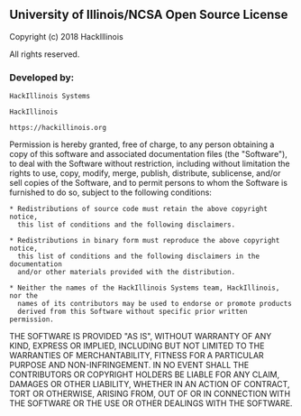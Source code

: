 ## University of Illinois/NCSA Open Source License

Copyright (c) 2018 HackIllinois

All rights reserved.

### Developed by: 
    HackIllinois Systems

    HackIllinois

    https://hackillinois.org

Permission is hereby granted, free of charge, to any person obtaining a copy of
this software and associated documentation files (the "Software"), to deal with
the Software without restriction, including without limitation the rights to
use, copy, modify, merge, publish, distribute, sublicense, and/or sell copies of
the Software, and to permit persons to whom the Software is furnished to do so,
subject to the following conditions:

    * Redistributions of source code must retain the above copyright notice,
      this list of conditions and the following disclaimers.

    * Redistributions in binary form must reproduce the above copyright notice,
      this list of conditions and the following disclaimers in the documentation
      and/or other materials provided with the distribution.

    * Neither the names of the HackIllinois Systems team, HackIllinois, nor the
      names of its contributors may be used to endorse or promote products
      derived from this Software without specific prior written permission.

THE SOFTWARE IS PROVIDED "AS IS", WITHOUT WARRANTY OF ANY KIND, EXPRESS OR
IMPLIED, INCLUDING BUT NOT LIMITED TO THE WARRANTIES OF MERCHANTABILITY, FITNESS
FOR A PARTICULAR PURPOSE AND NON-INFRINGEMENT. IN NO EVENT SHALL THE
CONTRIBUTORS OR COPYRIGHT HOLDERS BE LIABLE FOR ANY CLAIM, DAMAGES OR OTHER
LIABILITY, WHETHER IN AN ACTION OF CONTRACT, TORT OR OTHERWISE, ARISING FROM,
OUT OF OR IN CONNECTION WITH THE SOFTWARE OR THE USE OR OTHER DEALINGS WITH
THE SOFTWARE. 

